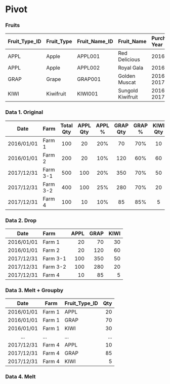 # Pivot
### Fruits
| Fruit_Type_ID  | Fruit_Type | Fruit_Name_ID | Fruit_Name        | Purchase Year |
| :---           | :---       | :---          | :---              | :---          |
| APPL           | Apple      | APPL001       | Red Delicious     | 2016          |
| APPL           | Apple      | APPL002       | Royal Gala        | 2016          |
| GRAP           | Grape      | GRAP001       | Golden Muscat     | 2016, 2017    |
| KIWI           | Kiwifruit  | KIWI001       | Sungold Kiwifruit | 2016, 2017    |

### Data 1. Original
| Date       | Farm      | Total Qty | APPL Qty | APPL % | GRAP Qty | GRAP % | KIWI Qty    | KIWI %    |
| :---:      | :---      | :---:     | :---:    | :---:  | :---:    | :---:  | :---:       | :---:     |       
| 2016/01/01 | Farm 1    | 100       | 20       | 20%    | 70       | 70%    | 10          | 10%       |
| 2016/01/01 | Farm 2    | 200       | 20       | 10%    | 120      | 60%    | 60          | 30%       |
| 2017/12/31 | Farm 3-1  | 500       | 100      | 20%    | 350      | 70%    | 50          | 10%       |
| 2017/12/31 | Farm 3-2  | 400       | 100      | 25%    | 280      | 70%    | 20          | 5%        |
| 2017/12/31 | Farm 4    | 100       | 10       | 10%    | 85       | 85%    | 5           | 5%        |

### Data 2. Drop
| Date       | Farm      | APPL | GRAP | KIWI | 
|:---:       |:---       | ---: | ---: | ---: | 
| 2016/01/01 | Farm 1    | 20   | 70   | 30   |
| 2016/01/01 | Farm 2    | 20   | 120  | 60   | 
| 2017/12/31 | Farm 3-1  | 100  | 350  | 50   | 
| 2017/12/31 | Farm 3-2  | 100  | 280  | 20   |
| 2017/12/31 | Farm 4    | 10   | 85   | 5    |

### Data 3. Melt + Groupby
| Date       | Farm      | Fruit_Type_ID | Qty |
| :---:      | ---       | :---          | ---:| 
| 2016/01/01 | Farm 1    | APPL          | 20  | 
| 2016/01/01 | Farm 1    | GRAP          | 70  |
| 2016/01/01 | Farm 1    | KIWI          | 30  | 
| ...        | ...       | ...           | ... |
| 2017/12/31 | Farm 4    | APPL          | 10  | 
| 2017/12/31 | Farm 4    | GRAP          | 85  |
| 2017/12/31 | Farm 4    | KIWI          | 5   |    

### Data 4. Melt









